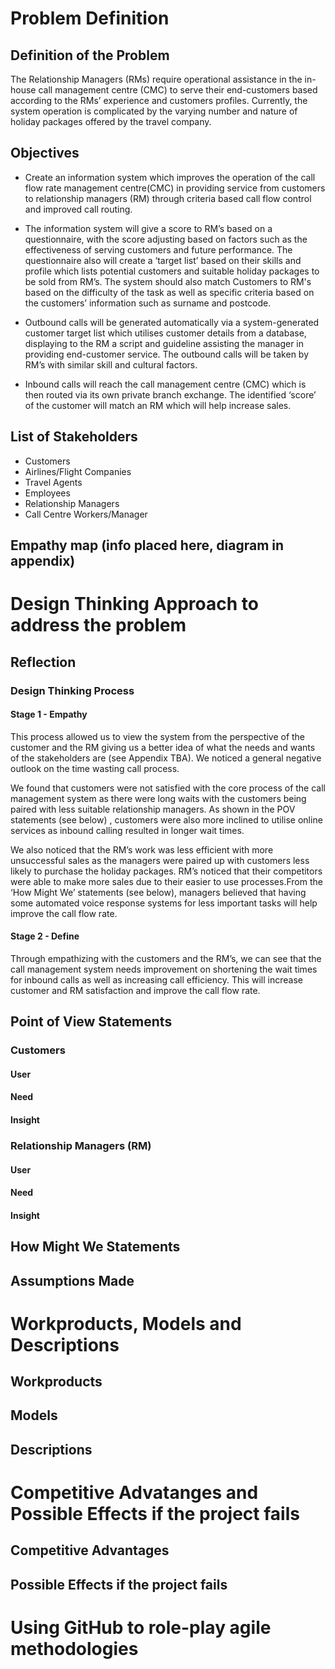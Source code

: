 # Problem Definition

## Definition of the Problem
The Relationship Managers (RMs) require operational assistance in the in-house call management centre (CMC) to serve their end-customers based according to the RMs’ experience and customers profiles. Currently, the system operation is complicated by the varying number and nature of holiday packages offered by the travel company.

## Objectives
* Create an information system which improves the operation of the call flow rate management centre(CMC) in providing service from customers to relationship managers (RM) through criteria based call flow control and improved call routing. 

* The information system will give a score to RM’s based on a questionnaire, with the score adjusting based on factors such as the effectiveness of serving customers and future performance. The questionnaire also will create a ‘target list’ based on their skills and profile which lists potential customers and suitable holiday packages to be sold from RM’s. The system should also match Customers to RM's based on the difficulty of the task as well as specific criteria based on the customers’ information such as surname and postcode.

* Outbound calls will be generated automatically via a system-generated customer target list which utilises customer details from a database, displaying to the RM a script and guideline assisting the manager in providing end-customer service. The outbound calls will be taken by RM’s with similar skill and cultural factors.

* Inbound calls will reach the call management centre (CMC) which is then routed via its own private branch exchange. The identified ‘score’ of the customer will match an RM which will help increase sales.

## List of Stakeholders
* Customers
* Airlines/Flight Companies
* Travel Agents
* Employees
* Relationship Managers
* Call Centre Workers/Manager

## Empathy map (info placed here, diagram in appendix)


# Design Thinking Approach to address the problem

## Reflection

### Design Thinking Process

#### Stage 1 - Empathy
This process allowed us to view the system from the perspective of the customer and the RM giving us a better idea of what the needs and wants of the stakeholders are (see Appendix TBA). We noticed a general negative outlook on the time wasting call process.

We found that customers were not satisfied with the core process of the call management system as there were long waits with the customers being paired with less suitable relationship managers. As shown in the POV statements (see below) , customers were also more inclined to utilise online services as inbound calling resulted in longer wait times.

We also noticed that the RM’s work was less efficient with more unsuccessful sales as the managers were paired up with customers less likely to purchase the holiday packages. RM’s noticed that their competitors were able to make more sales due to their easier to use processes.From the ‘How Might We’ statements (see below), managers believed that having some automated voice response systems for less important tasks will help improve the call flow rate.


#### Stage 2 - Define
Through empathizing with the customers and the RM’s, we can see that the call management system needs improvement on shortening the wait times for inbound calls as well as increasing call efficiency. This will increase customer and RM satisfaction and improve the call flow rate.
## Point of View Statements

### Customers

#### User

#### Need

#### Insight

### Relationship Managers (RM)

#### User

#### Need

#### Insight

## How Might We Statements

## Assumptions Made

# Workproducts, Models and Descriptions

## Workproducts

## Models

## Descriptions

# Competitive Advatanges and Possible Effects if the project fails

## Competitive Advantages

## Possible Effects if the project fails

# Using GitHub to role-play agile methodologies
